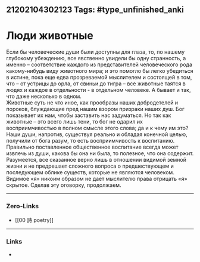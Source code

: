 21202104302123
Tags: #type_unfinished_anki 
---
# Люди  животные

Если бы человеческие души были доступны для глаза, то, по нашему глубокому убеждению, все явственно увидели бы одну странность, а именно – соответствие каждого из представителей человеческого рода какому-нибудь виду животного мира; и это помогло бы легко убедиться в истине, пока еще едва прозреваемой мыслителем и состоящей в том, что – от устрицы до орла, от свиньи до тигра – все животные таятся в людях и каждое в отдельности - в отдельном человеке. А бывает и так, что даже несколько в одном.<br>Животные суть не что иное, как прообразы наших добродетелей и пороков, блуждающие пред нашим взором призраки наших душ. Бог показывает их нам, чтобы заставить нас задуматься. Но так как животные – это всего лишь тени, то бог не одарил их восприимчивостью в полном смысле этого слова; да и к чему им это? Наши души, напротив, существуя реально и обладая конечной целью, получили от бога разум, то есть восприимчивость к воспитанию. Правильно поставленное общественное воспитание всегда может извлечь из души, какова бы она ни была, то полезное, что она содержит.<br>Разумеется, все сказанное верно лишь в отношении видимой земной жизни и не предрешает сложного вопроса о предшествующем и последующем облике существ, которые не являются человеком. Видимое «я» никоим образом не дает мыслителю права отрицать «я» скрытое. Сделав эту оговорку, продолжаем.

---
### Zero-Links
- [[00 詩 poetry]]
---
### Links
-